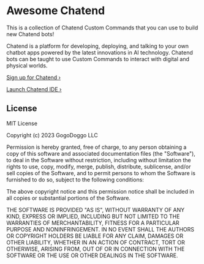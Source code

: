 # Awesome Chatend

This is a collection of Chatend Custom Commands that you can use to build new Chatend bots!

Chatend is a platform for developing, deploying, and talking to your own chatbot apps powered by the latest innovations in AI technology. Chatend bots can be taught to use Custom Commands to interact with digital and physical worlds.

[Sign up for Chatend ›](https://chatend.ai)

[Launch Chatend IDE ›](https://chatend.ai/startup)


## License

MIT License

Copyright (c) 2023 GogoDoggo LLC

Permission is hereby granted, free of charge, to any person obtaining a copy
of this software and associated documentation files (the "Software"), to deal
in the Software without restriction, including without limitation the rights
to use, copy, modify, merge, publish, distribute, sublicense, and/or sell
copies of the Software, and to permit persons to whom the Software is
furnished to do so, subject to the following conditions:

The above copyright notice and this permission notice shall be included in all
copies or substantial portions of the Software.

THE SOFTWARE IS PROVIDED "AS IS", WITHOUT WARRANTY OF ANY KIND, EXPRESS OR
IMPLIED, INCLUDING BUT NOT LIMITED TO THE WARRANTIES OF MERCHANTABILITY,
FITNESS FOR A PARTICULAR PURPOSE AND NONINFRINGEMENT. IN NO EVENT SHALL THE
AUTHORS OR COPYRIGHT HOLDERS BE LIABLE FOR ANY CLAIM, DAMAGES OR OTHER
LIABILITY, WHETHER IN AN ACTION OF CONTRACT, TORT OR OTHERWISE, ARISING FROM,
OUT OF OR IN CONNECTION WITH THE SOFTWARE OR THE USE OR OTHER DEALINGS IN THE
SOFTWARE.